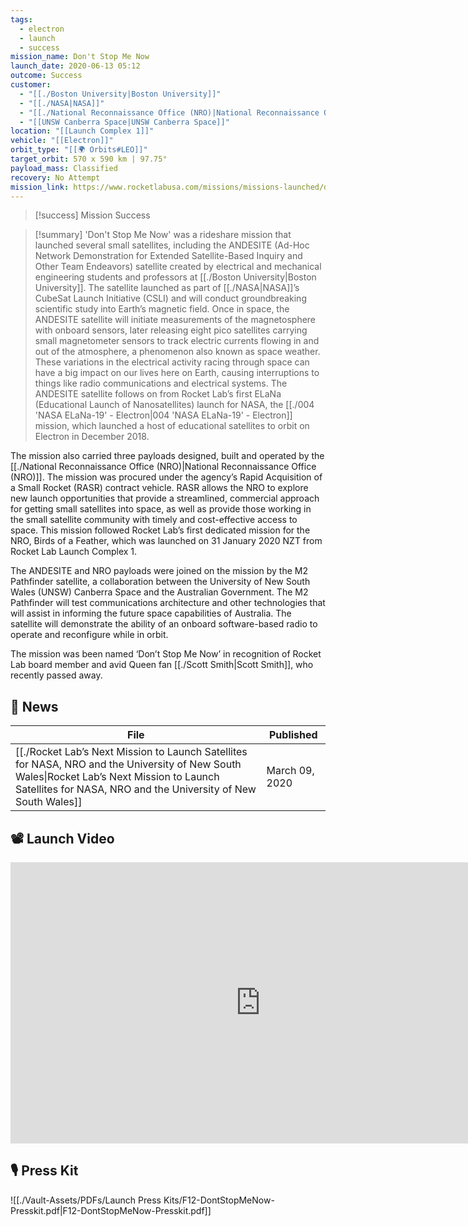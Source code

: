 ```yaml
---
tags:
  - electron
  - launch
  - success
mission_name: Don't Stop Me Now
launch_date: 2020-06-13 05:12
outcome: Success
customer:
  - "[[./Boston University|Boston University]]"
  - "[[./NASA|NASA]]"
  - "[[./National Reconnaissance Office (NRO)|National Reconnaissance Office (NRO)]]"
  - "[[UNSW Canberra Space|UNSW Canberra Space]]"
location: "[[Launch Complex 1]]"
vehicle: "[[Electron]]"
orbit_type: "[[🌍 Orbits#LEO]]"
target_orbit: 570 x 590 km | 97.75°
payload_mass: Classified
recovery: No Attempt
mission_link: https://www.rocketlabusa.com/missions/missions-launched/dont-stop-me-now/
---
```

>[!success] Mission Success

>[!summary] 
'Don't Stop Me Now' was a rideshare mission that launched several small satellites, including the ANDESITE (Ad-Hoc Network Demonstration for Extended Satellite-Based Inquiry and Other Team Endeavors) satellite created by electrical and mechanical engineering students and professors at [[./Boston University|Boston University]]. The satellite launched as part of [[./NASA|NASA]]’s CubeSat Launch Initiative (CSLI) and will conduct groundbreaking scientific study into Earth’s magnetic field. Once in space, the ANDESITE satellite will initiate measurements of the magnetosphere with onboard sensors, later releasing eight pico satellites carrying small magnetometer sensors to track electric currents flowing in and out of the atmosphere, a phenomenon also known as space weather. These variations in the electrical activity racing through space can have a big impact on our lives here on Earth, causing interruptions to things like radio communications and electrical systems. The ANDESITE satellite follows on from Rocket Lab’s first ELaNa (Educational Launch of Nanosatellites) launch for NASA, the [[./004 'NASA ELaNa-19' - Electron|004 'NASA ELaNa-19' - Electron]] mission, which launched a host of educational satellites to orbit on Electron in December 2018.
>
The mission also carried three payloads designed, built and operated by the [[./National Reconnaissance Office (NRO)|National Reconnaissance Office (NRO)]]. The mission was procured under the agency’s Rapid Acquisition of a Small Rocket (RASR) contract vehicle. RASR allows the NRO to explore new launch opportunities that provide a streamlined, commercial approach for getting small satellites into space, as well as provide those working in the small satellite community with timely and cost-effective access to space. This mission followed Rocket Lab’s first dedicated mission for the NRO, Birds of a Feather, which was launched on 31 January 2020 NZT from Rocket Lab Launch Complex 1.
>
The ANDESITE and NRO payloads were joined on the mission by the M2 Pathfinder satellite, a collaboration between the University of New South Wales (UNSW) Canberra Space and the Australian Government. The M2 Pathfinder will test communications architecture and other technologies that will assist in informing the future space capabilities of Australia. The satellite will demonstrate the ability of an onboard software-based radio to operate and reconfigure while in orbit.
>
The mission was been named ‘Don’t Stop Me Now’ in recognition of Rocket Lab board member and avid Queen fan [[./Scott Smith|Scott Smith]], who recently passed away.

## 📰 News
| File                                                                                                                                                                                                               | Published      |
| ------------------------------------------------------------------------------------------------------------------------------------------------------------------------------------------------------------------ | -------------- |
| [[./Rocket Lab’s Next Mission to Launch Satellites for NASA, NRO and the University of New South Wales\|Rocket Lab’s Next Mission to Launch Satellites for NASA, NRO and the University of New South Wales]] | March 09, 2020 |



## 📽️ Launch Video

<iframe width="800" height="450" src="https://www.youtube.com/embed/VRfm6RGVHf8" title="Rocket Lab&#39;s Electron - Don&#39;t Stop Me Now Mission" frameborder="0" allow="accelerometer; autoplay; clipboard-write; encrypted-media; gyroscope; picture-in-picture; web-share" referrerpolicy="strict-origin-when-cross-origin" allowfullscreen></iframe>     


## 🎙️ Press Kit

![[./Vault-Assets/PDFs/Launch Press Kits/F12-DontStopMeNow-Presskit.pdf|F12-DontStopMeNow-Presskit.pdf]]